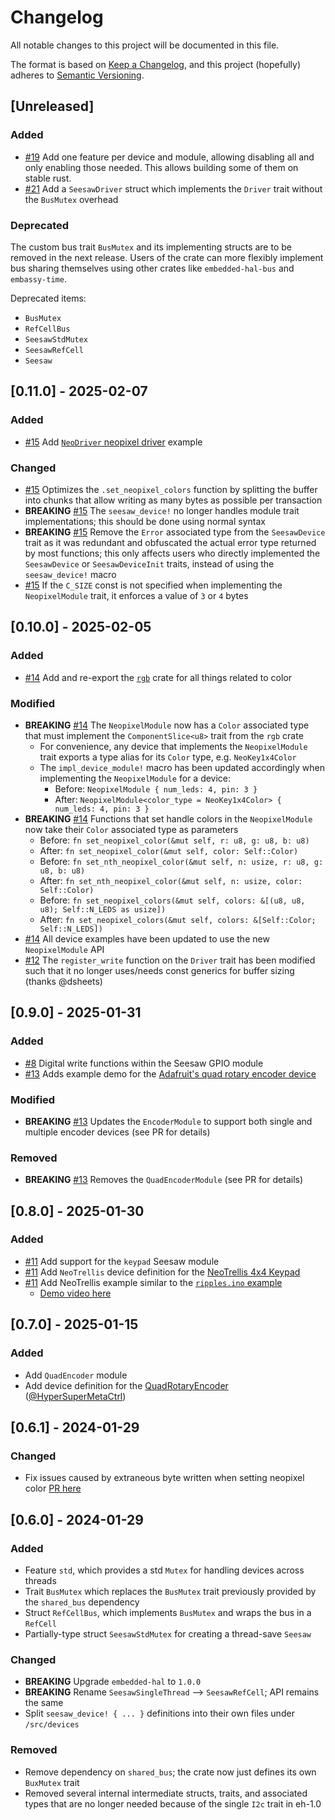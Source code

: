 # Changelog

All notable changes to this project will be documented in this file.

The format is based on [Keep a Changelog](https://keepachangelog.com/en/1.0.0/),
and this project (hopefully) adheres to [Semantic Versioning](https://semver.org/spec/v2.0.0.html).

## [Unreleased]

### Added

- [#19](https://github.com/alexeden/adafruit-seesaw/pull/19) Add one feature per device and module, allowing disabling all and only enabling those needed. This allows building some of them on stable rust.
- [#21](https://github.com/alexeden/adafruit-seesaw/pull/21) Add a `SeesawDriver` struct which implements the `Driver` trait without the `BusMutex` overhead

### Deprecated

The custom bus trait `BusMutex` and its implementing structs are to be removed in the next release. Users of the crate can more flexibly implement bus sharing themselves using other crates like `embedded-hal-bus` and `embassy-time`.

Deprecated items:
- `BusMutex`
- `RefCellBus`
- `SeesawStdMutex`
- `SeesawRefCell`
- `Seesaw`



## [0.11.0] - 2025-02-07

### Added

- [#15](https://github.com/alexeden/adafruit-seesaw/pull/15) Add [`NeoDriver` neopixel driver](https://www.adafruit.com/product/5766) example

### Changed

- [#15](https://github.com/alexeden/adafruit-seesaw/pull/15) Optimizes the `.set_neopixel_colors` function by splitting the buffer into chunks that allow writing as many bytes as possible per transaction
- **BREAKING** [#15](https://github.com/alexeden/adafruit-seesaw/pull/15) The `seesaw_device!` no longer handles module trait implementations; this should be done using normal syntax
- **BREAKING** [#15](https://github.com/alexeden/adafruit-seesaw/pull/15) Remove the `Error` associated type from the `SeesawDevice` trait as it was redundant and obfuscated the actual error type returned by most functions; this only affects users who directly implemented the `SeesawDevice` or `SeesawDeviceInit` traits, instead of using the `seesaw_device!` macro
- [#15](https://github.com/alexeden/adafruit-seesaw/pull/15) If the `C_SIZE` const is not specified when implementing the `NeopixelModule` trait, it enforces a value of `3` or `4` bytes


## [0.10.0] - 2025-02-05

### Added

- [#14](https://github.com/alexeden/adafruit-seesaw/pull/14) Add and re-export the [`rgb`](https://docs.rs/rgb/0.8.50/rgb/index.html) crate for all things related to color

### Modified

- **BREAKING** [#14](https://github.com/alexeden/adafruit-seesaw/pull/14) The `NeopixelModule` now has a `Color` associated type that must implement the `ComponentSlice<u8>` trait from the `rgb` crate
  - For convenience, any device that implements the `NeopixelModule` trait exports a type alias for its `Color` type, e.g. `NeoKey1x4Color`
  - The `impl_device_module!` macro has been updated accordingly when implementing the `NeopixelModule` for a device:
    - Before: `NeopixelModule { num_leds: 4, pin: 3 }`
    - After: `NeopixelModule<color_type = NeoKey1x4Color> { num_leds: 4, pin: 3 }`
- **BREAKING** [#14](https://github.com/alexeden/adafruit-seesaw/pull/14) Functions that set handle colors in the `NeopixelModule` now take their `Color` associated type as parameters
  - Before: `fn set_neopixel_color(&mut self, r: u8, g: u8, b: u8)`
  - After: `fn set_neopixel_color(&mut self, color: Self::Color)`
  - Before: `fn set_nth_neopixel_color(&mut self, n: usize, r: u8, g: u8, b: u8)`
  - After: `fn set_nth_neopixel_color(&mut self, n: usize, color: Self::Color)`
  - Before: `fn set_neopixel_colors(&mut self, colors: &[(u8, u8, u8); Self::N_LEDS as usize])`
  - After: `fn set_neopixel_colors(&mut self, colors: &[Self::Color; Self::N_LEDS])`
- [#14](https://github.com/alexeden/adafruit-seesaw/pull/14) All device examples have been updated to use the new `NeopixelModule` API
- [#12](https://github.com/alexeden/adafruit-seesaw/pull/12) The `register_write` function on the `Driver` trait has been modified such that it no longer uses/needs const generics for buffer sizing (thanks @dsheets)

## [0.9.0] - 2025-01-31

### Added

- [#8](https://github.com/alexeden/adafruit-seesaw/pull/8) Digital write functions within the Seesaw GPIO module
- [#13](https://github.com/alexeden/adafruit-seesaw/pull/13) Adds example demo for the [Adafruit's quad rotary encoder device](https://www.adafruit.com/product/5752)

### Modified

- **BREAKING** [#13](https://github.com/alexeden/adafruit-seesaw/pull/13) Updates the `EncoderModule` to support both single and multiple encoder devices (see PR for details)

### Removed

- **BREAKING** [#13](https://github.com/alexeden/adafruit-seesaw/pull/13) Removes the `QuadEncoderModule` (see PR for details)

## [0.8.0] - 2025-01-30

### Added

- [#11](https://github.com/alexeden/adafruit-seesaw/pull/11) Add support for the `keypad` Seesaw module
- [#11](https://github.com/alexeden/adafruit-seesaw/pull/11) Add `NeoTrellis` device definition for the [NeoTrellis 4x4 Keypad](https://www.adafruit.com/product/3954)
- [#11](https://github.com/alexeden/adafruit-seesaw/pull/11) Add NeoTrellis example similar to the [`ripples.ino` example](https://github.com/adafruit/Adafruit_Seesaw/blob/master/examples/NeoTrellis/ripples/ripples.ino)
  - [Demo video here](https://storage.googleapis.com/apemedia/neotrellis576.mp4)

## [0.7.0] - 2025-01-15

### Added

- Add `QuadEncoder` module
- Add device definition for the [QuadRotaryEncoder](https://www.adafruit.com/product/5752) ([@HyperSuperMetaCtrl](https://github.com/HyperSuperMetaCtrl))

## [0.6.1] - 2024-01-29

### Changed

- Fix issues caused by extraneous byte written when setting neopixel color [PR here](https://github.com/alexeden/adafruit-seesaw/pull/5)

## [0.6.0] - 2024-01-29

### Added

- Feature `std`, which provides a std `Mutex` for handling devices across threads
- Trait `BusMutex` which replaces the `BusMutex` trait previously provided by the `shared_bus` dependency
- Struct `RefCellBus`, which implements `BusMutex` and wraps the bus in a `RefCell`
- Partially-type struct `SeesawStdMutex` for creating a thread-save `Seesaw`

### Changed

- **BREAKING** Upgrade `embedded-hal` to `1.0.0`
- **BREAKING** Rename `SeesawSingleThread` --> `SeesawRefCell`; API remains the same
- Split `seesaw_device! { ... }` definitions into their own files under `/src/devices`

### Removed

- Remove dependency on `shared_bus`; the crate now just defines its own `BuxMutex` trait
- Removed several internal intermediate structs, traits, and associated types that are no longer needed because of the single `I2c` trait in eh-1.0

